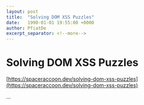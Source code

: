 ```yaml
---
layout: post
title:  "Solving DOM XSS Puzzles"
date:   1990-01-01 19:55:00 +0000
author: PfiatDe
excerpt_separator: <!--more-->
---
```


# Solving DOM XSS Puzzles
[https://spaceraccoon.dev/solving-dom-xss-puzzles](https://spaceraccoon.dev/solving-dom-xss-puzzles)

...
<!--more-->
